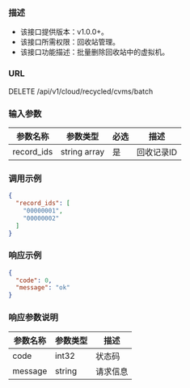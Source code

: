 ### 描述

- 该接口提供版本：v1.0.0+。
- 该接口所需权限：回收站管理。
- 该接口功能描述：批量删除回收站中的虚拟机。

### URL

DELETE /api/v1/cloud/recycled/cvms/batch

### 输入参数

| 参数名称       | 参数类型         | 必选  | 描述     |
|------------|--------------|-----|--------|
| record_ids | string array | 是   | 回收记录ID |

### 调用示例

```json
{
  "record_ids": [
    "00000001",
    "00000002"
  ]
}
```

### 响应示例

```json
{
  "code": 0,
  "message": "ok"
}
```

### 响应参数说明

| 参数名称    | 参数类型   | 描述   |
|---------|--------|------|
| code    | int32  | 状态码  |
| message | string | 请求信息 |
